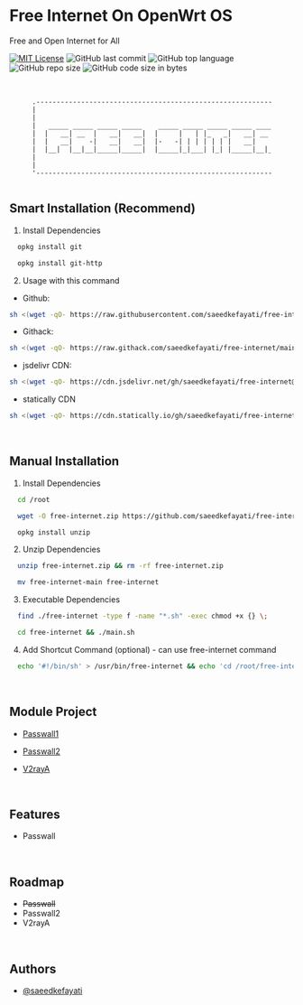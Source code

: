 
# Free Internet On OpenWrt OS

Free and Open Internet for All

[![MIT License](https://img.shields.io/badge/License-MIT-green.svg)](https://choosealicense.com/licenses/mit/)
![GitHub last commit](https://img.shields.io/github/last-commit/saeedkefayati/free-internet)
![GitHub top language](https://img.shields.io/github/languages/top/saeedkefayati/free-internet)
![GitHub repo size](https://img.shields.io/github/repo-size/saeedkefayati/free-internet)
![GitHub code size in bytes](https://img.shields.io/github/languages/code-size/saeedkefayati/free-internet)


<br/>

<figure>
  <pre role="img" aria-label="ASCII BANNER" style="text-align:center; font-size:0.75rem;">
.--------------------------------------------------------------------------------.
|                                                                                |
|                                                                                |
|   _____ _____ _____ _____    _____ _____ _____ _____ _____ _____ _____ _____   |
|  |   __| __  |   __|   __|  |     |   | |_   _|   __| __  |   | |   __|_   _|  |
|  |   __|    -|   __|   __|  |-   -| | | | | | |   __|    -| | | |   __| | |    |
|  |__|  |__|__|_____|_____|  |_____|_|___| |_| |_____|__|__|_|___|_____| |_|    |
|                                                                                |
|                                                                                |
'--------------------------------------------------------------------------------'
  </pre>
</figure>


## Smart Installation (Recommend)

1. Install Dependencies<br/>
```bash
  opkg install git
```

```bash
  opkg install git-http
```


2. Usage with this command<br/>
- Github:
```bash
sh <(wget -qO- https://raw.githubusercontent.com/saeedkefayati/free-internet/main/install.sh)
```

- Githack:
```bash
sh <(wget -qO- https://raw.githack.com/saeedkefayati/free-internet/main/install.sh)
```

- jsdelivr CDN:
```bash
sh <(wget -qO- https://cdn.jsdelivr.net/gh/saeedkefayati/free-internet@main/install.sh)
```

- statically CDN
```bash
sh <(wget -qO- https://cdn.statically.io/gh/saeedkefayati/free-internet/main/install.sh)
```

<br/>

## Manual Installation

1. Install Dependencies<br/>
```bash
  cd /root
```
```bash
  wget -O free-internet.zip https://github.com/saeedkefayati/free-internet/archive/refs/heads/main.zip
```
```bash
  opkg install unzip
```


2. Unzip Dependencies<br/>
```bash
  unzip free-internet.zip && rm -rf free-internet.zip
```
```bash
  mv free-internet-main free-internet
```

3. Executable Dependencies<br/>
```bash
  find ./free-internet -type f -name "*.sh" -exec chmod +x {} \;
```
```bash
  cd free-internet && ./main.sh
```

4. Add Shortcut Command (optional) - can use free-internet command<br/>
```bash
  echo '#!/bin/sh' > /usr/bin/free-internet && echo 'cd /root/free-internet && ./main.sh' >> /usr/bin/free-internet && chmod +x /usr/bin/free-internet
```

<br/>

## Module Project

- [Passwall1](https://github.com/saeedkefayati/passwall1)

- [Passwall2](https://github.com/saeedkefayati/passwall2)

- [V2rayA](https://github.com/saeedkefayati/v2raya)

<br/>

## Features

- Passwall

<br/>

## Roadmap

- ~~Passwall~~
- Passwall2
- V2rayA

<br/>

## Authors

- [@saeedkefayati](https://www.github.com/saeedkefayati)
